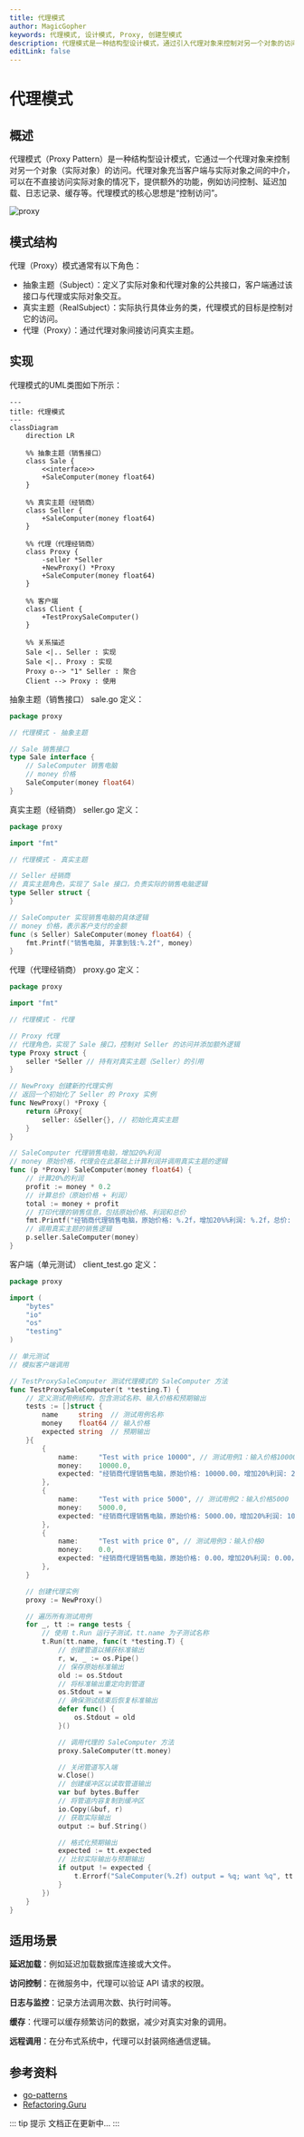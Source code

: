 ```yaml
---
title: 代理模式
author: MagicGopher
keywords: 代理模式, 设计模式, Proxy, 创建型模式
description: 代理模式是一种结构型设计模式，通过引入代理对象来控制对另一个对象的访问。代理对象充当客户端与目标对象之间的中介，提供额外的功能，如访问控制、延迟加载、缓存或日志记录等，从而增强系统的灵活性和安全性。
editLink: false
---
```


# 代理模式

## 概述

代理模式（Proxy Pattern）是一种结构型设计模式，它通过一个代理对象来控制对另一个对象（实际对象）的访问。代理对象充当客户端与实际对象之间的中介，可以在不直接访问实际对象的情况下，提供额外的功能，例如访问控制、延迟加载、日志记录、缓存等。代理模式的核心思想是“控制访问”。

![proxy](/images/docs/Golang/Golang设计模式/assets/proxy.png)

## 模式结构

代理（Proxy）模式通常有以下角色：

- 抽象主题（Subject）：定义了实际对象和代理对象的公共接口，客户端通过该接口与代理或实际对象交互。
- 真实主题（RealSubject）：实际执行具体业务的类，代理模式的目标是控制对它的访问。
- 代理（Proxy）：通过代理对象间接访问真实主题。

## 实现

代理模式的UML类图如下所示：

```mermaid
---
title: 代理模式
---
classDiagram
    direction LR

    %% 抽象主题（销售接口）
    class Sale {
        <<interface>>
        +SaleComputer(money float64)
    }

    %% 真实主题（经销商）
    class Seller {
        +SaleComputer(money float64)
    }

    %% 代理（代理经销商）
    class Proxy {
        -seller *Seller
        +NewProxy() *Proxy
        +SaleComputer(money float64)
    }

    %% 客户端
    class Client {
        +TestProxySaleComputer()
    }

    %% 关系描述
    Sale <|.. Seller : 实现
    Sale <|.. Proxy : 实现
    Proxy o--> "1" Seller : 聚合
    Client --> Proxy : 使用
```

抽象主题（销售接口） sale.go 定义：

```go
package proxy

// 代理模式 - 抽象主题

// Sale 销售接口
type Sale interface {
	// SaleComputer 销售电脑
	// money 价格
	SaleComputer(money float64)
}
```

真实主题（经销商） seller.go 定义：

```go
package proxy

import "fmt"

// 代理模式 - 真实主题

// Seller 经销商
// 真实主题角色，实现了 Sale 接口，负责实际的销售电脑逻辑
type Seller struct {
}

// SaleComputer 实现销售电脑的具体逻辑
// money 价格，表示客户支付的金额
func (s Seller) SaleComputer(money float64) {
	fmt.Printf("销售电脑, 并拿到钱:%.2f", money)
}
```

代理（代理经销商） proxy.go 定义：

```go
package proxy

import "fmt"

// 代理模式 - 代理

// Proxy 代理
// 代理角色，实现了 Sale 接口，控制对 Seller 的访问并添加额外逻辑
type Proxy struct {
	seller *Seller // 持有对真实主题（Seller）的引用
}

// NewProxy 创建新的代理实例
// 返回一个初始化了 Seller 的 Proxy 实例
func NewProxy() *Proxy {
	return &Proxy{
		seller: &Seller{}, // 初始化真实主题
	}
}

// SaleComputer 代理销售电脑，增加20%利润
// money 原始价格，代理会在此基础上计算利润并调用真实主题的逻辑
func (p *Proxy) SaleComputer(money float64) {
	// 计算20%的利润
	profit := money * 0.2
	// 计算总价（原始价格 + 利润）
	total := money + profit
	// 打印代理的销售信息，包括原始价格、利润和总价
	fmt.Printf("经销商代理销售电脑，原始价格: %.2f，增加20%%利润: %.2f，总价: %.2f\n", money, profit, total)
	// 调用真实主题的销售逻辑
	p.seller.SaleComputer(money)
}
```

客户端（单元测试） client_test.go 定义：

```go
package proxy

import (
	"bytes"
	"io"
	"os"
	"testing"
)

// 单元测试
// 模拟客户端调用

// TestProxySaleComputer 测试代理模式的 SaleComputer 方法
func TestProxySaleComputer(t *testing.T) {
	// 定义测试用例结构，包含测试名称、输入价格和预期输出
	tests := []struct {
		name     string  // 测试用例名称
		money    float64 // 输入价格
		expected string  // 预期输出
	}{
		{
			name:     "Test with price 10000", // 测试用例1：输入价格10000
			money:    10000.0,
			expected: "经销商代理销售电脑，原始价格: 10000.00，增加20%利润: 2000.00，总价: 12000.00\n销售电脑, 并拿到钱:10000.00",
		},
		{
			name:     "Test with price 5000", // 测试用例2：输入价格5000
			money:    5000.0,
			expected: "经销商代理销售电脑，原始价格: 5000.00，增加20%利润: 1000.00，总价: 6000.00\n销售电脑, 并拿到钱:5000.00",
		},
		{
			name:     "Test with price 0", // 测试用例3：输入价格0
			money:    0.0,
			expected: "经销商代理销售电脑，原始价格: 0.00，增加20%利润: 0.00，总价: 0.00\n销售电脑, 并拿到钱:0.00",
		},
	}

	// 创建代理实例
	proxy := NewProxy()

	// 遍历所有测试用例
	for _, tt := range tests {
		// 使用 t.Run 运行子测试，tt.name 为子测试名称
		t.Run(tt.name, func(t *testing.T) {
			// 创建管道以捕获标准输出
			r, w, _ := os.Pipe()
			// 保存原始标准输出
			old := os.Stdout
			// 将标准输出重定向到管道
			os.Stdout = w
			// 确保测试结束后恢复标准输出
			defer func() {
				os.Stdout = old
			}()

			// 调用代理的 SaleComputer 方法
			proxy.SaleComputer(tt.money)

			// 关闭管道写入端
			w.Close()
			// 创建缓冲区以读取管道输出
			var buf bytes.Buffer
			// 将管道内容复制到缓冲区
			io.Copy(&buf, r)
			// 获取实际输出
			output := buf.String()

			// 格式化预期输出
			expected := tt.expected
			// 比较实际输出与预期输出
			if output != expected {
				t.Errorf("SaleComputer(%.2f) output = %q; want %q", tt.money, output, expected)
			}
		})
	}
}
```

## 适用场景

**延迟加载**：例如延迟加载数据库连接或大文件。

**访问控制**：在微服务中，代理可以验证 API 请求的权限。

**日志与监控**：记录方法调用次数、执行时间等。

**缓存**：代理可以缓存频繁访问的数据，减少对真实对象的调用。

**远程调用**：在分布式系统中，代理可以封装网络通信逻辑。

## 参考资料

- [go-patterns](https://github.com/tmrts/go-patterns)
- [Refactoring.Guru](https://refactoringguru.cn/)

::: tip 提示
文档正在更新中...
:::
